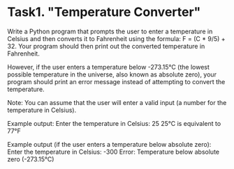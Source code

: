 # Task1. "Temperature Converter"

Write a Python program that prompts the user to enter a temperature in Celsius and then converts it to Fahrenheit using the formula: F = (C * 9/5) + 32. Your program should then print out the converted temperature in Fahrenheit.

However, if the user enters a temperature below -273.15°C (the lowest possible temperature in the universe, also known as absolute zero), your program should print an error message instead of attempting to convert the temperature.

Note: You can assume that the user will enter a valid input (a number for the temperature in Celsius).

Example output:
Enter the temperature in Celsius: 25
25°C is equivalent to 77°F

Example output (if the user enters a temperature below absolute zero):
Enter the temperature in Celsius: -300
Error: Temperature below absolute zero (-273.15°C)
